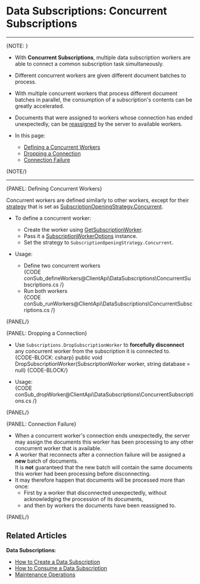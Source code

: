 ﻿# Data Subscriptions: Concurrent Subscriptions

---

{NOTE: }

* With **Concurrent Subscriptions**, multiple data subscription workers 
  are able to connect a common subscription task simultaneously.  
* Different concurrent workers are given different document batches 
  to process.  
* With multiple concurrent workers that process different document 
  batches in parallel, the consumption of a subscription's contents 
  can be greatly accelerated.  
* Documents that were assigned to workers whose connection has ended 
  unexpectedly, can be [reassigned](../../client-api/data-subscriptions/concurrent-subscriptions#connection-failure) 
  by the server to available workers.  

* In this page:  
   * [Defining a Concurrent Workers](../../client-api/data-subscriptions/concurrent-subscriptions#defining-concurrent-workers)  
   * [Dropping a Connection](../../client-api/data-subscriptions/concurrent-subscriptions#dropping-a-connection)  
   * [Connection Failure](../../client-api/data-subscriptions/concurrent-subscriptions#connection-failure)  

{NOTE/}

---

{PANEL: Defining Concurrent Workers}

Concurrent workers are defined similarly to other workers, except for their 
[strategy](../../client-api/data-subscriptions/consumption/how-to-consume-data-subscription#worker-interplay) 
that is set as [SubscriptionOpeningStrategy.Concurrent](../../client-api/data-subscriptions/consumption/how-to-consume-data-subscription#concurrent-strategy).  

* To define a concurrent worker:  
   * Create the worker using [GetSubscriptionWorker](../../client-api/data-subscriptions/consumption/api-overview#subscription-worker-generation).  
   * Pass it a [SubscriptionWorkerOptions](../../client-api/data-subscriptions/consumption/api-overview#subscriptionworkeroptions) instance.  
   * Set the strategy to `SubscriptionOpeningStrategy.Concurrent`.  

* Usage:  
   * Define two concurrent workers  
     {CODE conSub_defineWorkers@ClientApi\DataSubscriptions\ConcurrentSubscriptions.cs /}
   * Run both workers  
     {CODE conSub_runWorkers@ClientApi\DataSubscriptions\ConcurrentSubscriptions.cs /}

{PANEL/}


{PANEL: Dropping a Connection}

* Use `Subscriptions.DropSubscriptionWorker` to **forcefully disconnect** 
  any concurrent worker from the subscription it is connected to.  
    {CODE-BLOCK: csharp}
    public void DropSubscriptionWorker<T>(SubscriptionWorker<T> worker, string database = null)
    {CODE-BLOCK/}

* Usage:  
  {CODE conSub_dropWorker@ClientApi\DataSubscriptions\ConcurrentSubscriptions.cs /}


{PANEL/}

{PANEL: Connection Failure}

* When a concurrent worker's connection ends unexpectedly, the 
  server may assign the documents this worker has been processing 
  to any other concurrent worker that is available.  
* A worker that reconnects after a connection failure will be assigned 
  a **new** batch of documents.  
  It is **not** guaranteed that the new batch will contain the same 
  documents this worker had been processing before disconnecting.  
* It may therefore happen that documents will be processed more 
  than once:  
   - First by a worker that disconnected unexpectedly, without acknowledging the procession of its documents, 
   - and then by workers the documents have been reassigned to.  

{PANEL/}

## Related Articles

**Data Subscriptions**:

- [How to Create a Data Subscription](../../client-api/data-subscriptions/creation/how-to-create-data-subscription)
- [How to Consume a Data Subscription](../../client-api/data-subscriptions/consumption/how-to-consume-data-subscription)
- [Maintenance Operations](../../client-api/data-subscriptions/advanced-topics/maintenance-operations)
